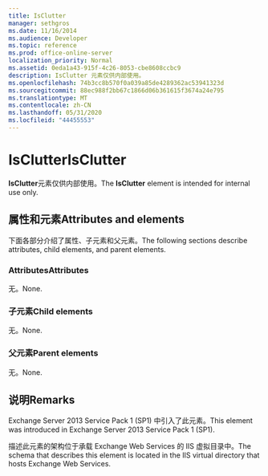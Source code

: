 ```yaml
---
title: IsClutter
manager: sethgros
ms.date: 11/16/2014
ms.audience: Developer
ms.topic: reference
ms.prod: office-online-server
localization_priority: Normal
ms.assetid: 0eda1a43-915f-4c26-8053-cbe8608ccbc9
description: IsClutter 元素仅供内部使用。
ms.openlocfilehash: 74b3cc8b570f0a039a85de4289362ac53941323d
ms.sourcegitcommit: 88ec988f2bb67c1866d06b361615f3674a24e795
ms.translationtype: MT
ms.contentlocale: zh-CN
ms.lasthandoff: 05/31/2020
ms.locfileid: "44455553"
---
```

# <a name="isclutter"></a><span data-ttu-id="b60e2-103">IsClutter</span><span class="sxs-lookup"><span data-stu-id="b60e2-103">IsClutter</span></span>

<span data-ttu-id="b60e2-104">**IsClutter**元素仅供内部使用。</span><span class="sxs-lookup"><span data-stu-id="b60e2-104">The **IsClutter** element is intended for internal use only.</span></span> 

## <a name="attributes-and-elements"></a><span data-ttu-id="b60e2-105">属性和元素</span><span class="sxs-lookup"><span data-stu-id="b60e2-105">Attributes and elements</span></span>

<span data-ttu-id="b60e2-106">下面各部分介绍了属性、子元素和父元素。</span><span class="sxs-lookup"><span data-stu-id="b60e2-106">The following sections describe attributes, child elements, and parent elements.</span></span>
  
### <a name="attributes"></a><span data-ttu-id="b60e2-107">Attributes</span><span class="sxs-lookup"><span data-stu-id="b60e2-107">Attributes</span></span>

<span data-ttu-id="b60e2-108">无。</span><span class="sxs-lookup"><span data-stu-id="b60e2-108">None.</span></span>
  
### <a name="child-elements"></a><span data-ttu-id="b60e2-109">子元素</span><span class="sxs-lookup"><span data-stu-id="b60e2-109">Child elements</span></span>

<span data-ttu-id="b60e2-110">无。</span><span class="sxs-lookup"><span data-stu-id="b60e2-110">None.</span></span>
  
### <a name="parent-elements"></a><span data-ttu-id="b60e2-111">父元素</span><span class="sxs-lookup"><span data-stu-id="b60e2-111">Parent elements</span></span>

<span data-ttu-id="b60e2-112">无。</span><span class="sxs-lookup"><span data-stu-id="b60e2-112">None.</span></span>
  
## <a name="remarks"></a><span data-ttu-id="b60e2-113">说明</span><span class="sxs-lookup"><span data-stu-id="b60e2-113">Remarks</span></span>

<span data-ttu-id="b60e2-114">Exchange Server 2013 Service Pack 1 (SP1) 中引入了此元素。</span><span class="sxs-lookup"><span data-stu-id="b60e2-114">This element was introduced in Exchange Server 2013 Service Pack 1 (SP1).</span></span>
  
<span data-ttu-id="b60e2-115">描述此元素的架构位于承载 Exchange Web Services 的 IIS 虚拟目录中。</span><span class="sxs-lookup"><span data-stu-id="b60e2-115">The schema that describes this element is located in the IIS virtual directory that hosts Exchange Web Services.</span></span>
  

